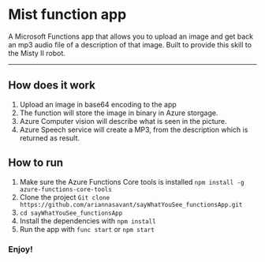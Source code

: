# Mist function app

A Microsoft Functions app that allows you to upload an image and get back an mp3 audio file of a description of that image. Built to provide this skill to the Misty II robot.

---
## How does it work

1. Upload an image in base64 encoding to the app
2. The function will store the image in binary in Azure storgage.
3. Azure Computer vision will describe what is seen in the picture.
4. Azure Speech service will create a MP3, from the description which is returned as result.

## How to run

1. Make sure the Azure Functions Core tools is installed `npm install -g azure-functions-core-tools`
2. Clone the project `Git clone https://github.com/ariannasavant/sayWhatYouSee_functionsApp.git`
3. `cd sayWhatYouSee_functionsApp`
4. Install the dependencies with `npm install`
5. Run the app with `func start` or `npm start`

### Enjoy!
